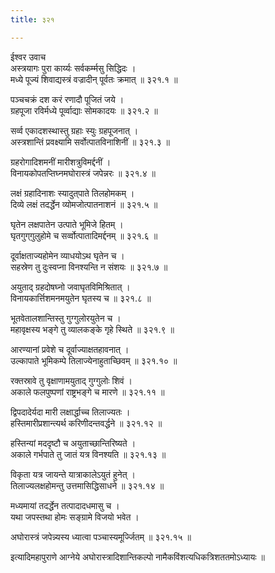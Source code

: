 ```yaml
---
title: ३२१

---
```

ईश्वर उवाच  
अस्त्रयागः पुरा कार्य्यः सर्वकर्म्मसु सिद्धिदः ।  
मध्ये पूज्यं शिवाद्यस्त्रं वज्रादीन् पूर्वतः क्रमात् ॥ ३२१.१ ॥  
  
पञ्चचक्रं दश करं रणादौ पूजितं जये ।  
ग्रहपूजा रविर्मध्ये पूर्व्वाद्याः सोमकादयः ॥ ३२१.२ ॥  
  
सर्व्व एकादशस्थास्तु ग्रहाः स्युः ग्रहपूजनात् ।  
अस्त्रशान्तिं प्रवक्ष्यामि सर्वोत्पातविनाशिनीं ॥ ३२१.३ ॥  
  
ग्रहरोगादिशमनीं मारीशत्रुविमर्द्दनीं ।  
विनायकोपतप्तिघ्नमघोरास्त्रं जपेन्नरः ॥ ३२१.४ ॥  
  
लक्षं ग्रहादिनाशः स्यादुत्‌पाते तिलहोमकम् ।  
दिव्ये लक्षं तदर्द्धेन व्योमजोत्पातनाशनं ॥ ३२१.५ ॥  
  
घृतेन लक्षपातेन उत्पाते भूमिजे हितम् ।  
घृतगुग्‌गुलुहोमे च सर्व्वोत्पातादिमर्द्दनम् ॥ ३२१.६ ॥  
  
दूर्वाक्षताज्यहोमेन व्याधयोऽथ घृतेन च ।  
सहस्रेण तु दुःस्वप्ना विनश्यन्ति न संशयः ॥ ३२१.७ ॥  
  
अयुताद्‌ ग्रहदोषघ्नो जवाघृतविमिश्रितात् ।  
विनायकार्त्तिशमनमयुतेन घृतस्य च ॥ ३२१.८ ॥  
  
भूतवेतालशान्तिस्तु गुग्गुलोरयुतेन च ।  
महावृक्षस्य भङ्गे तु व्यालकङ्के गृहे स्थिते ॥ ३२१.९ ॥  
  
आरण्यानां प्रवेशे च दूर्वाज्याक्षतहावनात् ।  
उल्कापाते भूमिकम्पे तिलाज्येनाहुताच्छिवम् ॥ ३२१.१० ॥  
  
रक्तस्रावे तु वृक्षाणामयुताद्‌ गुग्गुलोः शिवं ।  
अकाले फलपुष्पणां राष्ट्रभङ्गे च मारणे ॥ ३२१.११ ॥  
  
द्विपदादेर्यदा मारी लक्षार्द्धाच्च तिलाज्यतः ।  
हस्तिमारीप्रशान्त्यर्थ करिणीदन्तवर्द्धने ॥ ३२१.१२ ॥  
  
हस्तिन्यां मददृष्टौ च अयुताच्छान्तिरिष्यते ।  
अकाले गर्भपाते तु जातं यत्र विनश्यति ॥ ३२१.१३ ॥  
  
विकृता यत्र जायन्ते यात्राकालेऽयुतं हुनेत् ।  
तिलाज्यलक्षहोमन्तु उत्तमासिद्धिसाधने ॥ ३२१.१४ ॥  
  
मध्यमायां तदर्द्धेन तत्पादादधमासु च ।  
यथा जपस्तथा होमः सङ्ग्रामे विजयो भवेत ।  
  
अघोरास्त्रं जपेन्न्यस्य ध्यात्वा पञ्चास्यमूर्ज्जितम् ॥ ३२१.१५ ॥  
  
इत्यादिमहापुराणे आग्नेये अघोरास्त्रादिशान्तिकल्पो नामैकविंशत्यधिकत्रिशततमोऽध्यायः ॥
